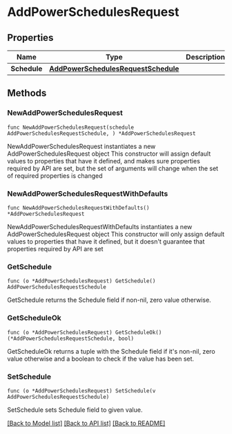 # AddPowerSchedulesRequest

## Properties

Name | Type | Description | Notes
------------ | ------------- | ------------- | -------------
**Schedule** | [**AddPowerSchedulesRequestSchedule**](AddPowerSchedulesRequestSchedule.md) |  | 

## Methods

### NewAddPowerSchedulesRequest

`func NewAddPowerSchedulesRequest(schedule AddPowerSchedulesRequestSchedule, ) *AddPowerSchedulesRequest`

NewAddPowerSchedulesRequest instantiates a new AddPowerSchedulesRequest object
This constructor will assign default values to properties that have it defined,
and makes sure properties required by API are set, but the set of arguments
will change when the set of required properties is changed

### NewAddPowerSchedulesRequestWithDefaults

`func NewAddPowerSchedulesRequestWithDefaults() *AddPowerSchedulesRequest`

NewAddPowerSchedulesRequestWithDefaults instantiates a new AddPowerSchedulesRequest object
This constructor will only assign default values to properties that have it defined,
but it doesn't guarantee that properties required by API are set

### GetSchedule

`func (o *AddPowerSchedulesRequest) GetSchedule() AddPowerSchedulesRequestSchedule`

GetSchedule returns the Schedule field if non-nil, zero value otherwise.

### GetScheduleOk

`func (o *AddPowerSchedulesRequest) GetScheduleOk() (*AddPowerSchedulesRequestSchedule, bool)`

GetScheduleOk returns a tuple with the Schedule field if it's non-nil, zero value otherwise
and a boolean to check if the value has been set.

### SetSchedule

`func (o *AddPowerSchedulesRequest) SetSchedule(v AddPowerSchedulesRequestSchedule)`

SetSchedule sets Schedule field to given value.



[[Back to Model list]](../README.md#documentation-for-models) [[Back to API list]](../README.md#documentation-for-api-endpoints) [[Back to README]](../README.md)


